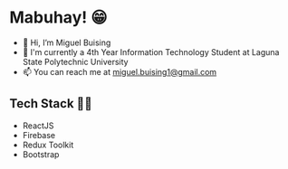 # Mabuhay! 😁
- 👋 Hi, I’m Miguel Buising
- 🥇 I'm currently a 4th Year Information Technology Student at Laguna State Polytechnic University
- 📫 You can reach me at miguel.buising1@gmail.com
## Tech Stack 👩‍💻
- ReactJS
- Firebase
- Redux Toolkit
- Bootstrap


<!---
m1ggy/m1ggy is a ✨ special ✨ repository because its `README.md` (this file) appears on your GitHub profile.
You can click the Preview link to take a look at your changes.
--->
